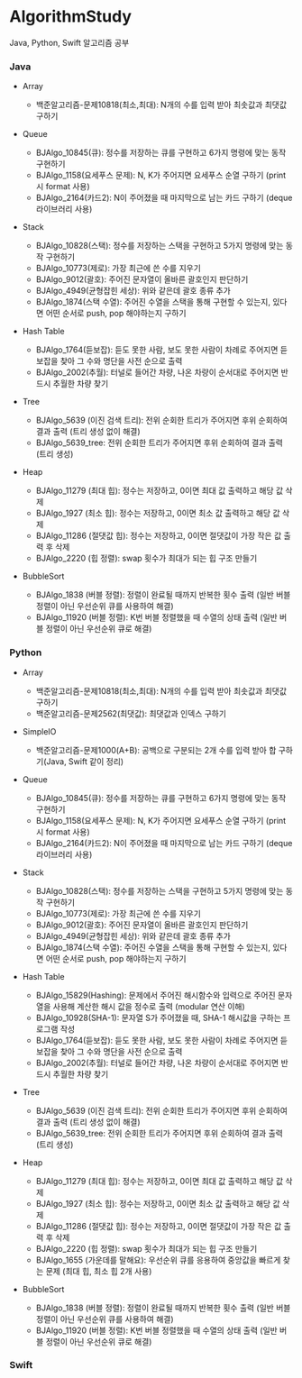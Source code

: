 # AlgorithmStudy
Java, Python, Swift 알고리즘 공부


### Java
- Array
  - 백준알고리즘-문제10818(최소,최대): N개의 수를 입력 받아 최솟값과 최댓값 구하기

- Queue
  - BJAlgo_10845(큐): 정수를 저장하는 큐를 구현하고 6가지 명령에 맞는 동작 구현하기
  - BJAlgo_1158(요세푸스 문제): N, K가 주어지면 요세푸스 순열 구하기 (print 시 format 사용)
  - BJAlgo_2164(카드2): N이 주어졌을 때 마지막으로 남는 카드 구하기 (deque 라이브러리 사용)
  
- Stack
  - BJAlgo_10828(스택): 정수를 저장하는 스택을 구현하고 5가지 명령에 맞는 동작 구현하기
  - BJAlgo_10773(제로): 가장 최근에 쓴 수를 지우기
  - BJAlgo_9012(괄호): 주어진 문자열이 올바른 괄호인지 판단하기
  - BJAlgo_4949(균형잡힌 세상): 위와 같은데 괄호 종류 추가
  - BJAlgo_1874(스택 수열): 주어진 수열을 스택을 통해 구현할 수 있는지, 있다면 어떤 순서로 push, pop 해야하는지 구하기

- Hash Table
  - BJAlgo_1764(듣보잡): 듣도 못한 사람, 보도 못한 사람이 차례로 주어지면 듣보잡을 찾아 그 수와 명단을 사전 순으로 출력
  - BJAlgo_2002(추월): 터널로 들어간 차량, 나온 차량이 순서대로 주어지면 반드시 추월한 차량 찾기

- Tree
  - BJAlgo_5639 (이진 검색 트리): 전위 순회한 트리가 주어지면 후위 순회하여 결과 출력 (트리 생성 없이 해결)
  - BJAlgo_5639_tree: 전위 순회한 트리가 주어지면 후위 순회하여 결과 출력 (트리 생성)

- Heap
  - BJAlgo_11279 (최대 힙): 정수는 저장하고, 0이면 최대 값 출력하고 해당 값 삭제
  - BJAlgo_1927 (최소 힙): 정수는 저장하고, 0이면 최소 값 출력하고 해당 값 삭제
  - BJAlgo_11286 (절댓값 힙): 정수는 저장하고, 0이면 절댓값이 가장 작은 값 출력 후 삭제
  - BJAlgo_2220 (힙 정렬): swap 횟수가 최대가 되는 힙 구조 만들기
  
- BubbleSort
  - BJAlgo_1838 (버블 정렬): 정렬이 완료될 때까지 반복한 횟수 출력 (일반 버블 정렬이 아닌 우선순위 큐를 사용하여 해결)
  - BJAlgo_11920 (버블 정렬): K번 버블 정렬했을 때 수열의 상태 출력 (일반 버블 정렬이 아닌 우선순위 큐로 해결)
  

### Python
- Array
  - 백준알고리즘-문제10818(최소,최대): N개의 수를 입력 받아 최솟값과 최댓값 구하기
  - 백준알고리즘-문제2562(최댓값): 최댓값과 인덱스 구하기
  
- SimpleIO
  - 백준알고리즘-문제1000(A+B): 공백으로 구분되는 2개 수를 입력 받아 합 구하기(Java, Swift 같이 정리)
  
- Queue
  - BJAlgo_10845(큐): 정수를 저장하는 큐를 구현하고 6가지 명령에 맞는 동작 구현하기
  - BJAlgo_1158(요세푸스 문제): N, K가 주어지면 요세푸스 순열 구하기 (print 시 format 사용)
  - BJAlgo_2164(카드2): N이 주어졌을 때 마지막으로 남는 카드 구하기 (deque 라이브러리 사용)
  
- Stack
  - BJAlgo_10828(스택): 정수를 저장하는 스택을 구현하고 5가지 명령에 맞는 동작 구현하기
  - BJAlgo_10773(제로): 가장 최근에 쓴 수를 지우기
  - BJAlgo_9012(괄호): 주어진 문자열이 올바른 괄호인지 판단하기
  - BJAlgo_4949(균형잡힌 세상): 위와 같은데 괄호 종류 추가
  - BJAlgo_1874(스택 수열): 주어진 수열을 스택을 통해 구현할 수 있는지, 있다면 어떤 순서로 push, pop 해야하는지 구하기
  
- Hash Table
  - BJAlgo_15829(Hashing): 문제에서 주어진 해시함수와 입력으로 주어진 문자열을 사용해 계산한 해시 값을 정수로 출력 (modular 연산 이해)
  - BJAlgo_10928(SHA-1): 문자열 S가 주어졌을 때, SHA-1 해시값을 구하는 프로그램 작성
  - BJAlgo_1764(듣보잡): 듣도 못한 사람, 보도 못한 사람이 차례로 주어지면 듣보잡을 찾아 그 수와 명단을 사전 순으로 출력
  - BJAlgo_2002(추월): 터널로 들어간 차량, 나온 차량이 순서대로 주어지면 반드시 추월한 차량 찾기

- Tree
  - BJAlgo_5639 (이진 검색 트리): 전위 순회한 트리가 주어지면 후위 순회하여 결과 출력 (트리 생성 없이 해결)
  - BJAlgo_5639_tree: 전위 순회한 트리가 주어지면 후위 순회하여 결과 출력 (트리 생성)
  
- Heap
  - BJAlgo_11279 (최대 힙): 정수는 저장하고, 0이면 최대 값 출력하고 해당 값 삭제
  - BJAlgo_1927 (최소 힙): 정수는 저장하고, 0이면 최소 값 출력하고 해당 값 삭제
  - BJAlgo_11286 (절댓값 힙): 정수는 저장하고, 0이면 절댓값이 가장 작은 값 출력 후 삭제
  - BJAlgo_2220 (힙 정렬): swap 횟수가 최대가 되는 힙 구조 만들기
  - BJAlgo_1655 (가운데를 말해요): 우선순위 큐를 응용하여 중앙값을 빠르게 찾는 문제 (최대 힙, 최소 힙 2개 사용)

- BubbleSort
  - BJAlgo_1838 (버블 정렬): 정렬이 완료될 때까지 반복한 횟수 출력 (일반 버블 정렬이 아닌 우선순위 큐를 사용하여 해결)
  - BJAlgo_11920 (버블 정렬): K번 버블 정렬했을 때 수열의 상태 출력 (일반 버블 정렬이 아닌 우선순위 큐로 해결)

### Swift
